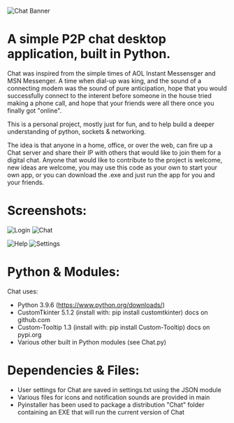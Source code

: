 ![Chat Banner](https://user-images.githubusercontent.com/127144941/223240135-27031ec5-2b8f-49c3-b34f-35df806021dc.jpg)
# A simple P2P chat desktop application, built in Python.
Chat was inspired from the simple times of AOL Instant Messensger and MSN Messenger. A time when dial-up was king, and the sound of a connecting modem was the sound of pure anticipation, hope that you would successfully connect to the interent before someone in the house tried making a phone call, and hope that your friends were all there once you finally got "online".

This is a personal project, mostly just for fun, and to help build a deeper understanding of python, sockets & networking.

The idea is that anyone in a home, office, or over the web, can fire up a Chat server and share their IP with others that would like to join them for a digital chat. Anyone that would like to contribute to the project is welcome, new ideas are welcome, you may use this code as your own to start your own app, or you can download the .exe and just run the app for you and your friends.

# Screenshots:

![Login](https://user-images.githubusercontent.com/127144941/223234964-b884d08e-5180-4fe5-ac86-d1ca3385e0b2.PNG)
![Chat](https://user-images.githubusercontent.com/127144941/223234960-02c85d90-3920-4e3e-8c07-e2d6b437230f.PNG)

![Help](https://user-images.githubusercontent.com/127144941/223234962-acdf1f81-07d8-4d4b-843f-6f531f6f48a8.PNG)
![Settings](https://user-images.githubusercontent.com/127144941/223234966-057aaa3d-d392-4df2-bf3f-95ec76d6c979.PNG)

# Python & Modules:

Chat uses:
* Python 3.9.6 (https://www.python.org/downloads/)
* CustomTkinter 5.1.2 (install with: pip install customtkinter) docs on github.com
* Custom-Tooltip 1.3 (install with: pip install Custom-Tooltip) docs on pypi.org
* Various other built in Python modules (see Chat.py)

# Dependencies & Files:

* User settings for Chat are saved in settings.txt using the JSON module
* Various files for icons and notification sounds are provided in main
* Pyinstaller has been used to package a distribution "Chat" folder containing an EXE that will run the current version of Chat
